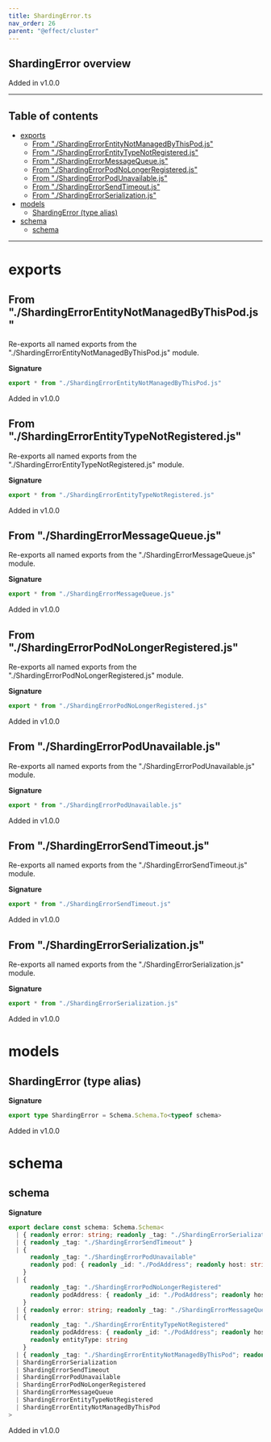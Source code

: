 ```yaml
---
title: ShardingError.ts
nav_order: 26
parent: "@effect/cluster"
---
```


## ShardingError overview

Added in v1.0.0

---

<h2 class="text-delta">Table of contents</h2>

- [exports](#exports)
  - [From "./ShardingErrorEntityNotManagedByThisPod.js"](#from-shardingerrorentitynotmanagedbythispodjs)
  - [From "./ShardingErrorEntityTypeNotRegistered.js"](#from-shardingerrorentitytypenotregisteredjs)
  - [From "./ShardingErrorMessageQueue.js"](#from-shardingerrormessagequeuejs)
  - [From "./ShardingErrorPodNoLongerRegistered.js"](#from-shardingerrorpodnolongerregisteredjs)
  - [From "./ShardingErrorPodUnavailable.js"](#from-shardingerrorpodunavailablejs)
  - [From "./ShardingErrorSendTimeout.js"](#from-shardingerrorsendtimeoutjs)
  - [From "./ShardingErrorSerialization.js"](#from-shardingerrorserializationjs)
- [models](#models)
  - [ShardingError (type alias)](#shardingerror-type-alias)
- [schema](#schema)
  - [schema](#schema-1)

---

# exports

## From "./ShardingErrorEntityNotManagedByThisPod.js"

Re-exports all named exports from the "./ShardingErrorEntityNotManagedByThisPod.js" module.

**Signature**

```ts
export * from "./ShardingErrorEntityNotManagedByThisPod.js"
```

Added in v1.0.0

## From "./ShardingErrorEntityTypeNotRegistered.js"

Re-exports all named exports from the "./ShardingErrorEntityTypeNotRegistered.js" module.

**Signature**

```ts
export * from "./ShardingErrorEntityTypeNotRegistered.js"
```

Added in v1.0.0

## From "./ShardingErrorMessageQueue.js"

Re-exports all named exports from the "./ShardingErrorMessageQueue.js" module.

**Signature**

```ts
export * from "./ShardingErrorMessageQueue.js"
```

Added in v1.0.0

## From "./ShardingErrorPodNoLongerRegistered.js"

Re-exports all named exports from the "./ShardingErrorPodNoLongerRegistered.js" module.

**Signature**

```ts
export * from "./ShardingErrorPodNoLongerRegistered.js"
```

Added in v1.0.0

## From "./ShardingErrorPodUnavailable.js"

Re-exports all named exports from the "./ShardingErrorPodUnavailable.js" module.

**Signature**

```ts
export * from "./ShardingErrorPodUnavailable.js"
```

Added in v1.0.0

## From "./ShardingErrorSendTimeout.js"

Re-exports all named exports from the "./ShardingErrorSendTimeout.js" module.

**Signature**

```ts
export * from "./ShardingErrorSendTimeout.js"
```

Added in v1.0.0

## From "./ShardingErrorSerialization.js"

Re-exports all named exports from the "./ShardingErrorSerialization.js" module.

**Signature**

```ts
export * from "./ShardingErrorSerialization.js"
```

Added in v1.0.0

# models

## ShardingError (type alias)

**Signature**

```ts
export type ShardingError = Schema.Schema.To<typeof schema>
```

Added in v1.0.0

# schema

## schema

**Signature**

```ts
export declare const schema: Schema.Schema<
  | { readonly error: string; readonly _tag: "./ShardingErrorSerialization" }
  | { readonly _tag: "./ShardingErrorSendTimeout" }
  | {
      readonly _tag: "./ShardingErrorPodUnavailable"
      readonly pod: { readonly _id: "./PodAddress"; readonly host: string; readonly port: number }
    }
  | {
      readonly _tag: "./ShardingErrorPodNoLongerRegistered"
      readonly podAddress: { readonly _id: "./PodAddress"; readonly host: string; readonly port: number }
    }
  | { readonly error: string; readonly _tag: "./ShardingErrorMessageQueue" }
  | {
      readonly _tag: "./ShardingErrorEntityTypeNotRegistered"
      readonly podAddress: { readonly _id: "./PodAddress"; readonly host: string; readonly port: number }
      readonly entityType: string
    }
  | { readonly _tag: "./ShardingErrorEntityNotManagedByThisPod"; readonly entityId: string },
  | ShardingErrorSerialization
  | ShardingErrorSendTimeout
  | ShardingErrorPodUnavailable
  | ShardingErrorPodNoLongerRegistered
  | ShardingErrorMessageQueue
  | ShardingErrorEntityTypeNotRegistered
  | ShardingErrorEntityNotManagedByThisPod
>
```

Added in v1.0.0
